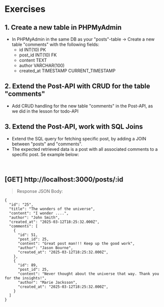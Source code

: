 # Exercises

## 1. Create a new table in PHPMyAdmin
- In PHPMyAdmin in the same DB as your "posts"-table -> Create a new table "comments" with the following fields:
  - id INT(10) PK 
  - post_id INT(10) FK 
  - content TEXT
  - author VARCHAR(100)
  - created_at TIMESTAMP CURRENT_TIMESTAMP

## 2. Extend the Post-API with CRUD for the table "comments"
- Add CRUD handling for the new table "comments" in the Post-API, as we did in the lesson for todo-API

## 3. Extend the Post-API, work with SQL Joins 
- Extend the SQL query for fetching specific post, by adding a JOIN between "posts" and "comments".
- The expected retrieved data is a post with all associated comments to a specific post. Se example below:

<br />

[GET]    http://localhost:3000/posts/:id
---
>Response JSON Body:
``` 
{
  "id": "25",
  "title": "The wonders of the universe",
  "content": "I wonder ....",
  "author": "John Smith",
  "created_at": "2025-03-12T18:25:32.000Z",
  "comments": [
    {
      "id": 51,
      "post_id": 25,
      "content": "Great post man!!! Keep up the good work",
      "author": "Jason Bourne",
      "created_at": "2025-03-12T18:25:32.000Z",
    },
    {
      "id": 89,
      "post_id": 25,
      "content": "Never thought about the universe that way. Thank you for the insights!",
      "author": "Marie Jacksson",
      "created_at": "2025-03-12T18:25:32.000Z",
    }
  ]
}
``` 